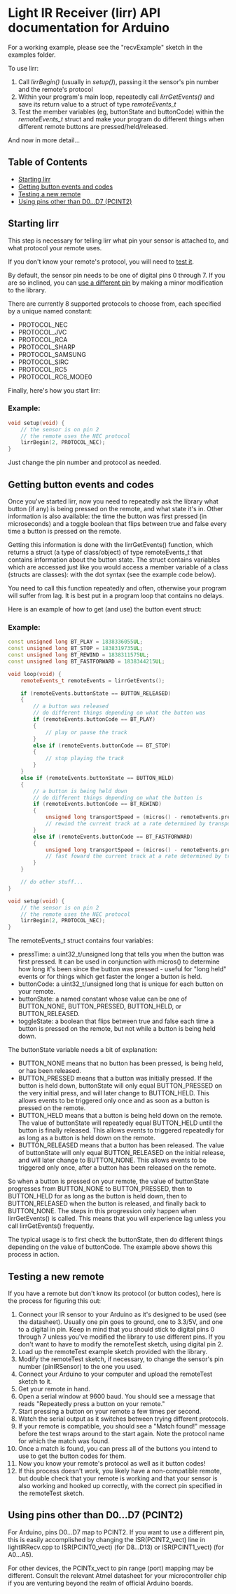 # Light IR Receiver (lirr) API documentation for Arduino
For a working example, please see the "recvExample" sketch in the examples folder.

To use lirr:

1. Call *lirrBegin()* (usually in *setup()*), passing it the sensor's pin number and the remote's protocol
2. Within your program's main loop, repeatedly call *lirrGetEvents()* and save its return value to a struct of type *remoteEvents_t*
3. Test the member variables (eg, buttonState and buttonCode) within the *remoteEvents_t* struct and make your program do different things when different remote buttons are pressed/held/released.

And now in more detail...

## Table of Contents
* [Starting lirr](#lirrBegin)
* [Getting button events and codes](#lirrGetEvents)
* [Testing a new remote](#testingRemote)
* [Using pins other than D0...D7 (PCINT2)](#changePins)

## <a name="lirrBegin">Starting lirr</a>

This step is necessary for telling lirr what pin your sensor is attached to, and what protocol your remote uses.

If you don't know your remote's protocol, you will need to [test it](#testingRemote).

By default, the sensor pin needs to be one of digital pins 0 through 7. If you are so inclined, you can [use a different pin](#changePins) by making a minor modification to the library.

There are currently 8 supported protocols to choose from, each specified by a unique named constant:
* PROTOCOL_NEC
* PROTOCOL_JVC
* PROTOCOL_RCA
* PROTOCOL_SHARP
* PROTOCOL_SAMSUNG
* PROTOCOL_SIRC
* PROTOCOL_RC5
* PROTOCOL_RC6_MODE0

Finally, here's how you start lirr:

### Example:
```C++
void setup(void) {
	// the sensor is on pin 2
	// the remote uses the NEC protocol
	lirrBegin(2, PROTOCOL_NEC);
}
```

Just change the pin number and protocol as needed.

## <a name="lirrGetEvents">Getting button events and codes</a>

Once you've started lirr, now you need to repeatedly ask the library what button (if any) is being pressed on the remote, and what state it's in. Other information is also available: the time the button was first pressed (in microseconds) and a toggle boolean that flips between true and false every time a button is pressed on the remote.

Getting this information is done with the lirrGetEvents() function, which returns a struct (a type of class/object) of type remoteEvents_t that contains information about the button state. The struct contains variables which are accessed just like you would access a member variable of a class (structs are classes): with the dot syntax (see the example code below).

You need to call this function repeatedly and often, otherwise your program will suffer from lag. It is best put in a program loop that contains no delays.

Here is an example of how to get (and use) the button event struct:

### Example:
```C++
const unsigned long BT_PLAY = 1838336055UL;
const unsigned long BT_STOP = 1838319735UL;const unsigned long BT_REWIND = 1838311575UL;
const unsigned long BT_FASTFORWARD = 1838344215UL;

void loop(void) {
	remoteEvents_t remoteEvents = lirrGetEvents();

	if (remoteEvents.buttonState == BUTTON_RELEASED)
	{
		// a button was released
		// do different things depending on what the button was
		if (remoteEvents.buttonCode == BT_PLAY)
		{
			// play or pause the track
		}
		else if (remoteEvents.buttonCode == BT_STOP)
		{
			// stop playing the track
		}
	}
	else if (remoteEvents.buttonState == BUTTON_HELD)
	{
		// a button is being held down
		// do different things depending on what the button is
		if (remoteEvents.buttonCode == BT_REWIND)
		{
			unsigned long transportSpeed = (micros() - remoteEvents.pressTime);
			// rewind the current track at a rate determined by transportSpeed
		}
		else if (remoteEvents.buttonCode == BT_FASTFORWARD)
		{
			unsigned long transportSpeed = (micros() - remoteEvents.pressTime);
			// fast foward the current track at a rate determined by transportSpeed
		}
	}

	// do other stuff...
}

void setup(void) {
	// the sensor is on pin 2
	// the remote uses the NEC protocol
	lirrBegin(2, PROTOCOL_NEC);
}
```

The remoteEvents_t struct contains four variables:
* pressTime: a uint32_t/unsigned long that tells you when the button was first pressed. It can be used in conjunction with micros() to determine how long it's been since the button was pressed - useful for "long held" events or for things which get faster the longer a button is held.
* buttonCode: a uint32_t/unsigned long that is unique for each button on your remote.
* buttonState: a named constant whose value can be one of BUTTON_NONE, BUTTON_PRESSED, BUTTON_HELD, or BUTTON_RELEASED.
* toggleState: a boolean that flips between true and false each time a button is pressed on the remote, but not while a button is being held down.

The buttonState variable needs a bit of explanation:
* BUTTON_NONE means that no button has been pressed, is being held, or has been released.
* BUTTON_PRESSED means that a button was initially pressed. If the button is held down, buttonState will only equal BUTTON_PRESSED on the very initial press, and will later change to BUTTON_HELD. This allows events to be triggered only once and as soon as a button is pressed on the remote.
* BUTTON_HELD means that a button is being held down on the remote. The value of buttonState will repeatedly equal BUTTON_HELD until the button is finally released. This allows events to triggered repeatedly for as long as a button is held down on the remote.
* BUTTON_RELEASED means that a button has been released. The value of buttonState will only equal BUTTON_RELEASED on the initial release, and will later change to BUTTON_NONE. This allows events to be triggered only once, after a button has been released on the remote.

So when a button is pressed on your remote, the value of buttonState progresses from BUTTON_NONE to BUTTON_PRESSED, then to BUTTON_HELD for as long as the button is held down, then to BUTTON_RELEASED when the button is released, and finally back to BUTTON_NONE. The steps in this progression only happen when lirrGetEvents() is called. This means that you will experience lag unless you call lirrGetEvents() frequently.

The typical usage is to first check the buttonState, then do different things depending on the value of buttonCode. The example above shows this process in action.

## <a name="testingRemote">Testing a new remote</a>

If you have a remote but don't know its protocol (or button codes), here is the process for figuring this out:

1) Connect your IR sensor to your Arduino as it's designed to be used (see the datasheet). Usually one pin goes to ground, one to 3.3/5V, and one to a digital in pin. Keep in mind that you should stick to digital pins 0 through 7 unless you've modified the library to use different pins. If you don't want to have to modify the remoteTest sketch, using digital pin 2.
2) Load up the remoteTest example sketch provided with the library.
3) Modify the remoteTest sketch, if necessary, to change the sensor's pin number (pinIRSensor) to the one you used.
4) Connect your Arduino to your computer and upload the remoteTest sketch to it.
5) Get your remote in hand.
6) Open a serial window at 9600 baud. You should see a message that reads "Repeatedly press a button on your remote."
7) Start pressing a button on your remote a few times per second.
8) Watch the serial output as it switches between trying different protocols.
9) If your remote is compatible, you should see a "Match found!" message before the test wraps around to the start again. Note the protocol name for which the match was found.
10) Once a match is found, you can press all of the buttons you intend to use to get the button codes for them.
11) Now you know your remote's protocol as well as it button codes!
12) If this process doesn't work, you likely have a non-compatible remote, but double check that your remote is working and that your sensor is also working and hooked up correctly, with the correct pin specified in the remoteTest sketch.

## <a name="changePins">Using pins other than D0...D7 (PCINT2)</a>

For Arduino, pins D0...D7 map to PCINT2. If you want to use a different pin, this is easily accomplished by changing the ISR(PCINT2_vect) line in lightIRRecv.cpp to ISR(PCINT0_vect) (for D8...D13) or ISR(PCINT1_vect) (for A0...A5).

For other devices, the PCINTx_vect to pin range (port) mapping may be different. Consult the relevant Atmel datasheet for your microcontroller chip if you are venturing beyond the realm of official Arduino boards.